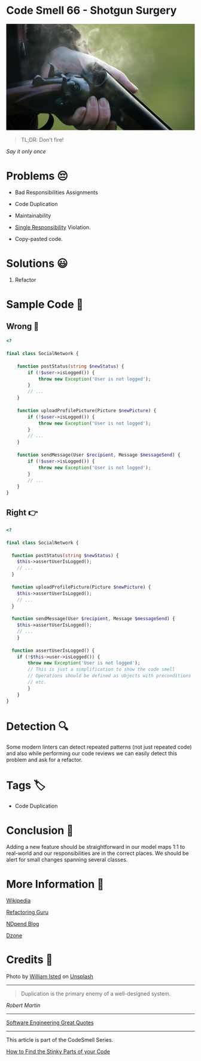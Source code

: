 # Code Smell 66 - Shotgun Surgery

![Code Smell 66 - Shotgun Surgery](Code%20Smell%2066%20-%20Shotgun%20Surgery.jpg)

> TL;DR: Don't fire!

*Say it only once*

# Problems 😔 

- Bad Responsibilities Assignments
 
- Code Duplication

- Maintainability

- [Single Responsibility](https://en.wikipedia.org/wiki/Single-responsibility_principle) Violation.

- Copy-pasted code.

# Solutions 😃

1. Refactor

# Sample Code 📖

## Wrong 🚫

<!-- [Gist Url](https://gist.github.com/mcsee/cb3d9eb1ede5297a16006a1453009867) -->

```php
<?

final class SocialNetwork {

    function postStatus(string $newStatus) {
        if (!$user->isLogged()) {
            throw new Exception('User is not logged');
        }
        // ...
    }

    function uploadProfilePicture(Picture $newPicture) {
        if (!$user->isLogged()) {
            throw new Exception('User is not logged');
        }
        // ...
    }

    function sendMessage(User $recipient, Message $messageSend) {
        if (!$user->isLogged()) {
            throw new Exception('User is not logged');
        }
        // ...
    }
}
```

## Right 👉

<!-- [Gist Url](https://gist.github.com/mcsee/23a8649a28ec56db1d0874c1a32b4fc7) -->

```php
<?

final class SocialNetwork {

  function postStatus(string $newStatus) {
    $this->assertUserIsLogged();
    // ...
  }

  function uploadProfilePicture(Picture $newPicture) {
    $this->assertUserIsLogged();
    // ...
  }

  function sendMessage(User $recipient, Message $messageSend) {
    $this->assertUserIsLogged();
    // ...
    }

  function assertUserIsLogged() {
    if (!$this->user->isLogged()) {
        throw new Exception('User is not logged');
        // This is just a simplification to show the code smell
        // Operations should be defined as objects with preconditions
        // etc.
        }
    }
}
```

# Detection 🔍

Some modern linters can detect repeated patterns (not just repeated code) and also while performing our code reviews we can easily detect this problem and ask for a refactor.

# Tags 🏷️

- Code Duplication

# Conclusion 🏁

Adding a new feature should be straightforward in our model maps 1:1 to real-world and our responsibilities are in the correct places. 
We should be alert for small changes spanning several classes.

# More Information 📕

[Wikipedia](https://en.wikipedia.org/wiki/Shotgun_surgery)

[Refactoring Guru](https://refactoring.guru/es/smells/shotgun-surgery)

[NDpend Blog](https://blog.ndepend.com/shotgun-surgery)

[Dzone](https://dzone.com/articles/code-smell-shot-surgery)

# Credits 🙏

Photo by [William Isted](https://unsplash.com/@williamisted) on [Unsplash](https://unsplash.com/s/photos/shotgun)
    
* * *

> Duplication is the primary enemy of a well-designed system.

_Robert Martin_
 
* * *
 
[Software Engineering Great Quotes](https://github.com/mcsee/Software-Design-Articles/tree/main/Articles/Quotes/Software%20Engineering%20Great%20Quotes/readme.md)

* * *

This article is part of the CodeSmell Series.

[How to Find the Stinky Parts of your Code](https://github.com/mcsee/Software-Design-Articles/tree/main/Articles/Code%20Smells/How%20to%20Find%20the%20Stinky%20parts%20of%20your%20Code/readme.md)